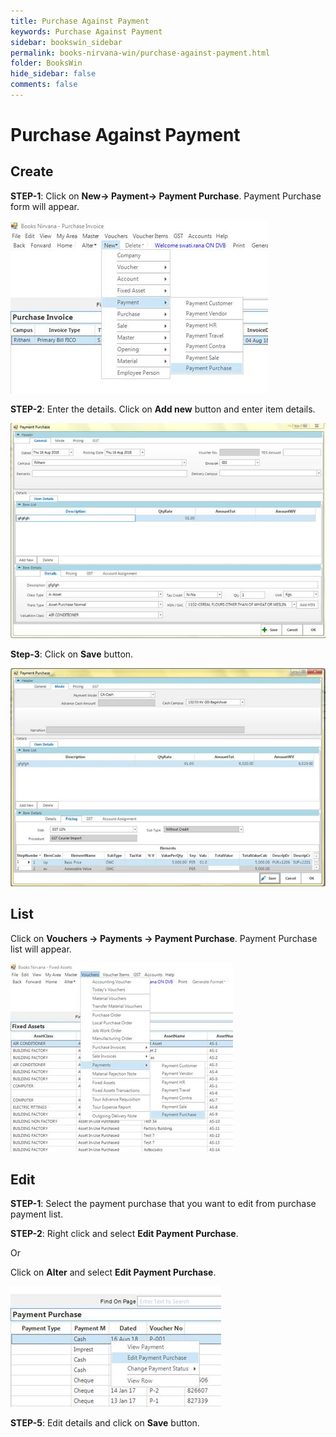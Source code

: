 ```yaml
---
title: Purchase Against Payment
keywords: Purchase Against Payment
sidebar: bookswin_sidebar
permalink: books-nirvana-win/purchase-against-payment.html
folder: BooksWin
hide_sidebar: false
comments: false
---
```


# Purchase Against Payment

## Create



**STEP-1**: Click on **New-> Payment-> Payment Purchase**. Payment Purchase form will appear.

![](/images/pur-against-pay-create.jpg)

**STEP-2**: Enter the details. Click on **Add new** button and enter item details.

![](/images/pur-against-pay-create-addnew.jpg)

**Step-3**: Click on **Save** button.

![](/images/pur-against-pay-create-addnew-save.jpg)

## List

Click on **Vouchers -> Payments -> Payment Purchase**. Payment Purchase list will appear.

![](/images/pur-against-pay-list.jpg)

## Edit

**STEP-1**: Select the payment purchase that you want to edit from purchase payment list.



**STEP-2**: Right click and select **Edit Payment Purchase**.



Or



Click on **Alter** and select **Edit Payment Purchase**.



![](/images/pur-against-pay-edit.jpg)



**STEP-5**: Edit details and click on **Save** button.    
